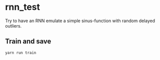 # rnn_test
Try to have an RNN emulate a simple sinus-function with random delayed outliers.


## Train and save

```bash
yarn run train
```
